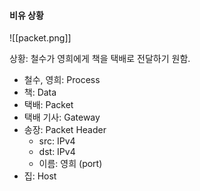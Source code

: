 
#### 비유 상황

![[packet.png]]

상황: 철수가 영희에게 책을 택배로 전달하기 원함.

* 철수, 영희: Process
* 책: Data
* 택배: Packet
* 택배 기사: Gateway
* 송장: Packet Header
	* src: IPv4
	* dst: IPv4
	* 이름: 영희 (port)
* 집: Host



